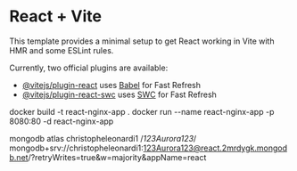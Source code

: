 # React + Vite

This template provides a minimal setup to get React working in Vite with HMR and some ESLint rules.

Currently, two official plugins are available:

- [@vitejs/plugin-react](https://github.com/vitejs/vite-plugin-react/blob/main/packages/plugin-react/README.md) uses [Babel](https://babeljs.io/) for Fast Refresh
- [@vitejs/plugin-react-swc](https://github.com/vitejs/vite-plugin-react-swc) uses [SWC](https://swc.rs/) for Fast Refresh


docker build -t react-nginx-app .
docker run --name react-nginx-app -p 8080:80 -d react-nginx-app

mongodb atlas christopheleonardi1 /*123Aurora123*/
mongodb+srv://christopheleonardi1:123Aurora123@react.2mrdygk.mongodb.net/?retryWrites=true&w=majority&appName=react